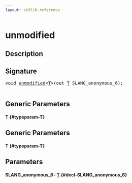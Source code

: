 ```yaml
---
layout: stdlib-reference
---
```


# unmodified

## Description





## Signature 

<pre>
void <a href="/stdlib-reference/global-decls/unmodified">unmodified</a>&lt;<a href="/stdlib-reference/global-decls/unmodified#typeparam-T" class="code_type">T</a>&gt;(out <a href="/stdlib-reference/global-decls/unmodified#typeparam-T" class="code_type">T</a> <span class='code_param'>SLANG_anonymous_6</span>);

</pre>

## Generic Parameters

#### T {#typeparam-T}

## Generic Parameters

#### T {#typeparam-T}

## Parameters

#### SLANG\_anonymous\_6  : [T](/stdlib-reference/global-decls/unmodified#typeparam-T) {#decl-SLANG_anonymous_6}

